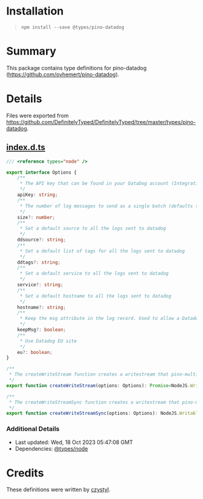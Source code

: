 # Installation
> `npm install --save @types/pino-datadog`

# Summary
This package contains type definitions for pino-datadog (https://github.com/ovhemert/pino-datadog).

# Details
Files were exported from https://github.com/DefinitelyTyped/DefinitelyTyped/tree/master/types/pino-datadog.
## [index.d.ts](https://github.com/DefinitelyTyped/DefinitelyTyped/tree/master/types/pino-datadog/index.d.ts)
````ts
/// <reference types="node" />

export interface Options {
    /**
     * The API key that can be found in your DataDog account (Integration > APIs).
     */
    apiKey: string;
    /**
     * The number of log messages to send as a single batch (defaults to 1).
     */
    size?: number;
    /**
     * Set a default source to all the logs sent to datadog
     */
    ddsource?: string;
    /**
     * Set a default list of tags for all the logs sent to datadog
     */
    ddtags?: string;
    /**
     * Set a default service to all the logs sent to datadog
     */
    service?: string;
    /**
     * Set a default hostname to all the logs sent to datadog
     */
    hostname?: string;
    /**
     * Keep the msg attribute in the log record. Used to allow a Datadog facet on the message.
     */
    keepMsg?: boolean;
    /**
     * Use Datadog EU site
     */
    eu?: boolean;
}

/**
 * The createWriteStream function creates a writestream that pino-multi-stream can use to send logs to. *This function is async because of compatibility reasons
 */
export function createWriteStream(options: Options): Promise<NodeJS.WritableStream>;

/**
 * The createWriteStreamSync function creates a writestream that pino-multi-stream can use to send logs to.
 */
export function createWriteStreamSync(options: Options): NodeJS.WritableStream;

````

### Additional Details
 * Last updated: Wed, 18 Oct 2023 05:47:08 GMT
 * Dependencies: [@types/node](https://npmjs.com/package/@types/node)

# Credits
These definitions were written by [czystyl](https://github.com/czystyl).
